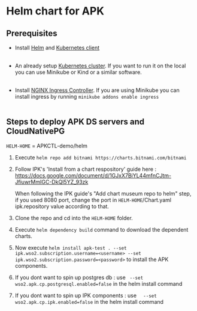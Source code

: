 # Helm chart for APK

## Prerequisites

* Install [Helm](https://helm.sh/docs/intro/install/)
  and [Kubernetes client](https://kubernetes.io/docs/tasks/tools/install-kubectl/) <br><br>

* An already setup [Kubernetes cluster](https://kubernetes.io/docs/setup). If you want to run it on the local you can use Minikube or Kind or a similar software.<br><br>

* Install [NGINX Ingress Controller](https://kubernetes.github.io/ingress-nginx/deploy/). If you are using Minikube you can install ingress by running ```minikube addons enable ingress```<br><br>
    

## Steps to deploy APK DS servers and CloudNativePG

```HELM-HOME``` = APKCTL-demo/helm

1. Execute ``` helm repo add bitnami https://charts.bitnami.com/bitnami ```
2. Follow IPK's 'Install from a chart respository' guide here : https://docs.google.com/document/d/1GJxX7BiYL44mfnCJtm-JfiuwrMmIGC-DkQI5YZ_93zk
    <br>

    When following the IPK guide's "Add chart museum repo to helm" step, if you used 8080 port, change the port in ```HELM-HOME```/Chart.yaml ipk.repository value according to that. 

3. Clone the repo and cd into the ```HELM-HOME``` folder.
4. Execute ``` helm dependency build ``` command to download the dependent charts.
5. Now execute ```helm install apk-test . --set ipk.wso2.subscription.username=<username> --set ipk.wso2.subscription.password=<password>``` to install the APK components.
6. If you dont want to spin up postgres db : use ```  --set wso2.apk.cp.postgresql.enabled=false ``` in the helm install command
7. If you dont want to spin up IPK components : use ```   --set wso2.apk.cp.ipk.enabled=false ``` in the helm install command
